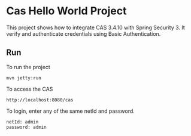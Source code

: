 # Cas Hello World Project

This project shows how to integrate CAS 3.4.10 with Spring Security 3. It verify and authenticate credentials using Basic Authentication.

## Run

To run the project                                                               
```
mvn jetty:run
```

To access the CAS
```
http://localhost:8080/cas
```

To login, enter any of the same netId and password.
```
netId: admin
password: admin   
```

